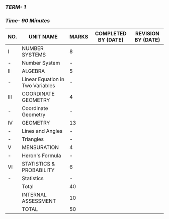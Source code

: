 ### ***TERM- 1***

### ***Time- 90 Minutes***

|NO.|UNIT NAME|MARKS|COMPLETED BY (DATE)|REVISION BY (DATE)|
|---|---------|-----|-------------------|------------------|
|I|NUMBER SYSTEMS|8|
|-|Number System|-|
|II|ALGEBRA|5|
|-|Linear Equation in Two Variables|-|
|III|COORDINATE GEOMETRY|4|
|-|Coordinate Geometry|-|
|IV|GEOMETRY|13|
|-|Lines and Angles|-|
|-|Triangles|-|
|V|MENSURATION|4|
|-|Heron's Formula|-|
|VI|STATISTICS & PROBABILITY|6|
|-|Statistics|-|
||Total|40|
||INTERNAL ASSESSMENT|10|
||TOTAL|50|
